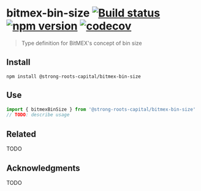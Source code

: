 # bitmex-bin-size [![Build status](https://travis-ci.org/strong-roots-capital/bitmex-bin-size.svg?branch=master)](https://travis-ci.org/strong-roots-capital/bitmex-bin-size) [![npm version](https://img.shields.io/npm/v/@strong-roots-capital/bitmex-bin-size.svg)](https://npmjs.org/package/@strong-roots-capital/bitmex-bin-size) [![codecov](https://codecov.io/gh/strong-roots-capital/bitmex-bin-size/branch/master/graph/badge.svg)](https://codecov.io/gh/strong-roots-capital/bitmex-bin-size)

> Type definition for BitMEX&#39;s concept of bin size

## Install

```shell
npm install @strong-roots-capital/bitmex-bin-size
```

## Use

```typescript
import { bitmexBinSize } from '@strong-roots-capital/bitmex-bin-size'
// TODO: describe usage
```

## Related

TODO

## Acknowledgments

TODO
